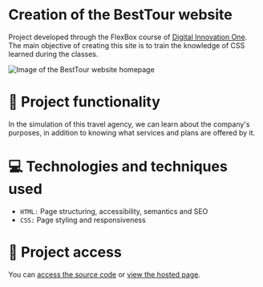 # Creation of the BestTour website
Project developed through the FlexBox course of [Digital Innovation One](https://www.dio.me/). The main objective of creating this site is to train the knowledge of CSS learned during the classes.

![Image of the BestTour website homepage](https://user-images.githubusercontent.com/96635074/191940905-6da7ca58-946b-4f86-90f5-f2314a242941.png)

# 🔨 Project functionality
In the simulation of this travel agency, we can learn about the company's purposes, in addition to knowing what services and plans are offered by it.

# 💻 Technologies and techniques used 
* `HTML:` Page structuring, accessibility, semantics and SEO
* `CSS:` Page styling and responsiveness

# 📁 Project access
You can [access the source code](https://besttour.surge.sh) or [view the hosted page](https://arturcolen.github.io/BestTour/).
